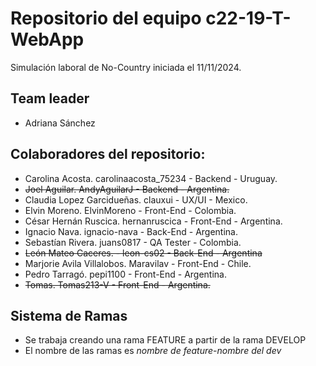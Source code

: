 # Repositorio del equipo c22-19-T-WebApp
Simulación laboral de No-Country iniciada el 11/11/2024.

## Team leader
- Adriana Sánchez

## Colaboradores del repositorio:
- Carolina Acosta. carolinaacosta_75234 - Backend - Uruguay.
- ~~Joel Aguilar. AndyAguilarJ - Backend - Argentina.~~
- Claudia Lopez Garcidueñas. clauxui - UX/UI - Mexico.
- Elvin Moreno. ElvinMoreno - Front-End - Colombia.
- César Hernán Ruscica. hernanruscica - Front-End - Argentina.
- Ignacio Nava. ignacio-nava - Back-End - Argentina.
- Sebastían Rivera. juans0817 - QA Tester - Colombia. 
- ~~León Mateo Caceres. - leon-cs02 - Back-End - Argentina~~
- Marjorie Avila Villalobos. Maravilav - Front-End - Chile.
- Pedro Tarragó. pepi1100 - Front-End - Argentina.
- ~~Tomas. Tomas213-V - Front-End - Argentina.~~

## Sistema de Ramas
-  Se trabaja creando una rama FEATURE a partir de la rama DEVELOP
-  El nombre de las ramas es _nombre de feature_-_nombre del dev_